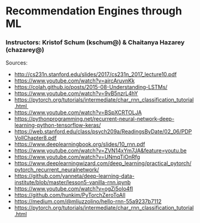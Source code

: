 # Recommendation Engines through ML

### Instructors: Kristof Schum (kschum@) & Chaitanya Hazarey (chazarey@)

Sources: 

* http://cs231n.stanford.edu/slides/2017/cs231n_2017_lecture10.pdf
* https://www.youtube.com/watch?v=aircAruvnKk
* https://colah.github.io/posts/2015-08-Understanding-LSTMs/
* https://www.youtube.com/watch?v=9vB5nzrL4hY
* https://pytorch.org/tutorials/intermediate/char_rnn_classification_tutorial.html 
* https://www.youtube.com/watch?v=BSpXCRTOLJA
* https://pythonprogramming.net/recurrent-neural-network-deep-learning-python-tensorflow-keras/
* https://web.stanford.edu/class/psych209a/ReadingsByDate/02_06/PDPVolIChapter8.pdf
* https://www.deeplearningbook.org/slides/10_rnn.pdf
* https://www.youtube.com/watch?v=ZVN14xYm7JA&feature=youtu.be
* https://www.youtube.com/watch?v=UNmqTiOnRfg
* https://www.deeplearningwizard.com/deep_learning/practical_pytorch/pytorch_recurrent_neuralnetwork/
* https://github.com/yanneta/deep-learning-data-institute/blob/master/lesson5-vanilla-rnn.ipynb
* https://www.youtube.com/watch?v=ogZi5oIo4fI
* https://github.com/hunkim/PyTorchZeroToAll
* https://medium.com/@mliuzzolino/hello-rnn-55a9237b7112
* https://pytorch.org/tutorials/intermediate/char_rnn_classification_tutorial.html



